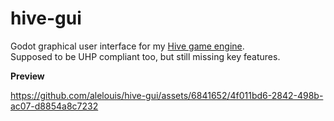 # hive-gui

Godot graphical user interface for my [Hive game engine](https://github.com/alelouis/hive-rust).  
Supposed to be UHP compliant too, but still missing key features.  

**Preview**

https://github.com/alelouis/hive-gui/assets/6841652/4f011bd6-2842-498b-ac07-d8854a8c7232

